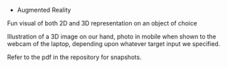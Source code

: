 - Augmented Reality

Fun visual of both 2D and 3D representation on an object of choice

Illustration of a 3D image on our hand, photo in mobile when shown to the webcam of the laptop, depending upon whatever target input we specified.

Refer to the pdf in the repository for snapshots.


